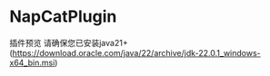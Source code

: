 # NapCatPlugin
插件预览
请确保您已安装java21+(https://download.oracle.com/java/22/archive/jdk-22.0.1_windows-x64_bin.msi)
